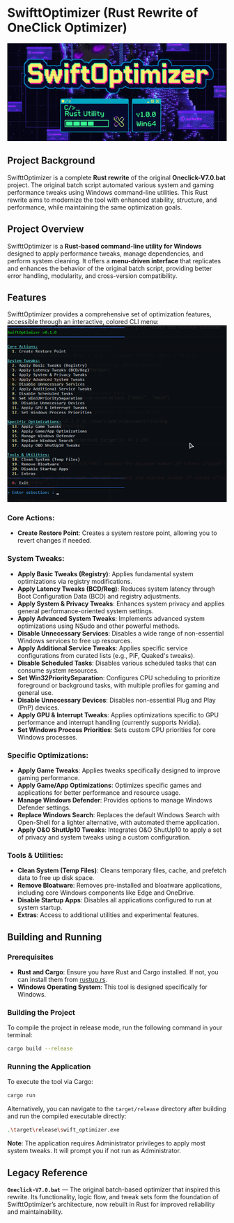 # SwifttOptimizer (Rust Rewrite of OneClick Optimizer)

![SwiftOptimizer Logo](images/SwiftOptimizerlogo.png)

## Project Background

SwifttOptimizer is a complete **Rust rewrite** of the original **Oneclick-V7.0.bat** project. The original batch script automated various system and gaming performance tweaks using Windows command-line utilities. This Rust rewrite aims to modernize the tool with enhanced stability, structure, and performance, while maintaining the same optimization goals.

## Project Overview

SwifttOptimizer is a **Rust-based command-line utility for Windows** designed to apply performance tweaks, manage dependencies, and perform system cleaning. It offers a **menu-driven interface** that replicates and enhances the behavior of the original batch script, providing better error handling, modularity, and cross-version compatibility.

## Features

SwifttOptimizer provides a comprehensive set of optimization features, accessible through an interactive, colored CLI menu:
![CLI Menu Screenshot](images/swiftoptimizer-cli-menu.png)

### Core Actions:
*   **Create Restore Point**: Creates a system restore point, allowing you to revert changes if needed.

### System Tweaks:

*   **Apply Basic Tweaks (Registry)**: Applies fundamental system optimizations via registry modifications.
*   **Apply Latency Tweaks (BCD/Reg)**: Reduces system latency through Boot Configuration Data (BCD) and registry adjustments.
*   **Apply System & Privacy Tweaks**: Enhances system privacy and applies general performance-oriented system settings.
*   **Apply Advanced System Tweaks**: Implements advanced system optimizations using NSudo and other powerful methods.
*   **Disable Unnecessary Services**: Disables a wide range of non-essential Windows services to free up resources.
*   **Apply Additional Service Tweaks**: Applies specific service configurations from curated lists (e.g., PiF, Quaked's tweaks).
*   **Disable Scheduled Tasks**: Disables various scheduled tasks that can consume system resources.
*   **Set Win32PrioritySeparation**: Configures CPU scheduling to prioritize foreground or background tasks, with multiple profiles for gaming and general use.
*   **Disable Unnecessary Devices**: Disables non-essential Plug and Play (PnP) devices.
*   **Apply GPU & Interrupt Tweaks**: Applies optimizations specific to GPU performance and interrupt handling (currently supports Nvidia).
*   **Set Windows Process Priorities**: Sets custom CPU priorities for core Windows processes.

### Specific Optimizations:

*   **Apply Game Tweaks**: Applies tweaks specifically designed to improve gaming performance.
*   **Apply Game/App Optimizations**: Optimizes specific games and applications for better performance and resource usage.
*   **Manage Windows Defender**: Provides options to manage Windows Defender settings.
*   **Replace Windows Search**: Replaces the default Windows Search with Open-Shell for a lighter alternative, with automated theme application.
*   **Apply O&O ShutUp10 Tweaks**: Integrates O&O ShutUp10 to apply a set of privacy and system tweaks using a custom configuration.

### Tools & Utilities:

*   **Clean System (Temp Files)**: Cleans temporary files, cache, and prefetch data to free up disk space.
*   **Remove Bloatware**: Removes pre-installed and bloatware applications, including core Windows components like Edge and OneDrive.
*   **Disable Startup Apps**: Disables all applications configured to run at system startup.
*   **Extras**: Access to additional utilities and experimental features.

## Building and Running

### Prerequisites

*   **Rust and Cargo**: Ensure you have Rust and Cargo installed. If not, you can install them from [rustup.rs](https://rustup.rs/).
*   **Windows Operating System**: This tool is designed specifically for Windows.

### Building the Project

To compile the project in release mode, run the following command in your terminal:

```sh
cargo build --release
```

### Running the Application

To execute the tool via Cargo:

```sh
cargo run
```

Alternatively, you can navigate to the `target/release` directory after building and run the compiled executable directly:

```sh
.\target\release\swift_optimizer.exe
```

**Note**: The application requires Administrator privileges to apply most system tweaks. It will prompt you if not run as Administrator.


## Legacy Reference

**`Oneclick-V7.0.bat`** — The original batch-based optimizer that inspired this rewrite. Its functionality, logic flow, and tweak sets form the foundation of SwifttOptimizer’s architecture, now rebuilt in Rust for improved reliability and maintainability.
